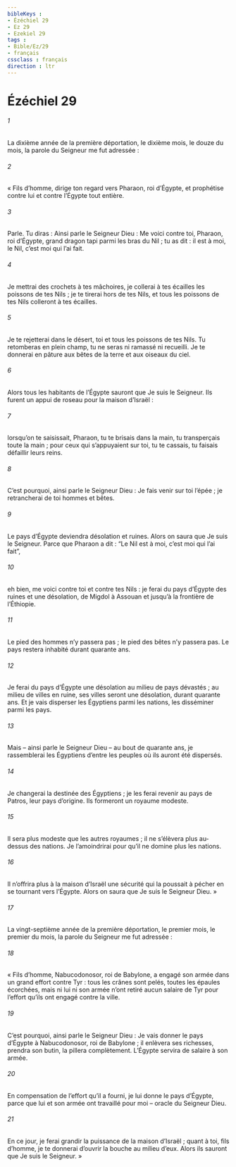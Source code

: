```yaml
---
bibleKeys : 
- Ézéchiel 29
- Ez 29
- Ezekiel 29
tags : 
- Bible/Ez/29
- français
cssclass : français
direction : ltr
---
```


# Ézéchiel 29

###### 1
La dixième année de la première déportation, le dixième mois, le douze du mois, la parole du Seigneur me fut adressée :
###### 2
« Fils d’homme, dirige ton regard vers Pharaon, roi d’Égypte, et prophétise contre lui et contre l’Égypte tout entière.
###### 3
Parle. Tu diras : Ainsi parle le Seigneur Dieu :
Me voici contre toi, Pharaon, roi d’Égypte,
grand dragon tapi parmi les bras du Nil ;
tu as dit : il est à moi, le Nil,
c’est moi qui l’ai fait.
###### 4
Je mettrai des crochets à tes mâchoires,
je collerai à tes écailles les poissons de tes Nils ;
je te tirerai hors de tes Nils,
et tous les poissons de tes Nils colleront à tes écailles.
###### 5
Je te rejetterai dans le désert,
toi et tous les poissons de tes Nils.
Tu retomberas en plein champ,
tu ne seras ni ramassé ni recueilli.
Je te donnerai en pâture aux bêtes de la terre
et aux oiseaux du ciel.
###### 6
Alors tous les habitants de l’Égypte
sauront que Je suis le Seigneur.
Ils furent un appui de roseau pour la maison d’Israël :
###### 7
lorsqu’on te saisissait, Pharaon, tu te brisais dans la main,
tu transperçais toute la main ;
pour ceux qui s’appuyaient sur toi,
tu te cassais, tu faisais défaillir leurs reins.
###### 8
C’est pourquoi, ainsi parle le Seigneur Dieu : Je fais venir sur toi l’épée ; je retrancherai de toi hommes et bêtes.
###### 9
Le pays d’Égypte deviendra désolation et ruines. Alors on saura que Je suis le Seigneur.
Parce que Pharaon a dit : “Le Nil est à moi, c’est moi qui l’ai fait”,
###### 10
eh bien, me voici contre toi et contre tes Nils : je ferai du pays d’Égypte des ruines et une désolation, de Migdol à Assouan et jusqu’à la frontière de l’Éthiopie.
###### 11
Le pied des hommes n’y passera pas ; le pied des bêtes n’y passera pas. Le pays restera inhabité durant quarante ans.
###### 12
Je ferai du pays d’Égypte une désolation au milieu de pays dévastés ; au milieu de villes en ruine, ses villes seront une désolation, durant quarante ans. Et je vais disperser les Égyptiens parmi les nations, les disséminer parmi les pays.
###### 13
Mais – ainsi parle le Seigneur Dieu – au bout de quarante ans, je rassemblerai les Égyptiens d’entre les peuples où ils auront été dispersés.
###### 14
Je changerai la destinée des Égyptiens ; je les ferai revenir au pays de Patros, leur pays d’origine. Ils formeront un royaume modeste.
###### 15
Il sera plus modeste que les autres royaumes ; il ne s’élèvera plus au-dessus des nations. Je l’amoindrirai pour qu’il ne domine plus les nations.
###### 16
Il n’offrira plus à la maison d’Israël une sécurité qui la poussait à pécher en se tournant vers l’Égypte. Alors on saura que Je suis le Seigneur Dieu. »
###### 17
La vingt-septième année de la première déportation, le premier mois, le premier du mois, la parole du Seigneur me fut adressée :
###### 18
« Fils d’homme, Nabucodonosor, roi de Babylone, a engagé son armée dans un grand effort contre Tyr : tous les crânes sont pelés, toutes les épaules écorchées, mais ni lui ni son armée n’ont retiré aucun salaire de Tyr pour l’effort qu’ils ont engagé contre la ville.
###### 19
C’est pourquoi, ainsi parle le Seigneur Dieu : Je vais donner le pays d’Égypte à Nabucodonosor, roi de Babylone ; il enlèvera ses richesses, prendra son butin, la pillera complètement. L’Égypte servira de salaire à son armée.
###### 20
En compensation de l’effort qu’il a fourni, je lui donne le pays d’Égypte, parce que lui et son armée ont travaillé pour moi – oracle du Seigneur Dieu.
###### 21
En ce jour, je ferai grandir la puissance de la maison d’Israël ; quant à toi, fils d’homme, je te donnerai d’ouvrir la bouche au milieu d’eux. Alors ils sauront que Je suis le Seigneur. »
